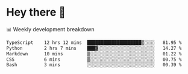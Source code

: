 # Hey there 👋

📊 Weekly development breakdown
<!--START_SECTION:waka-->

```txt
TypeScript    12 hrs 12 mins  ████████████████████▒░░░░   81.95 %
Python        2 hrs 7 mins    ███▓░░░░░░░░░░░░░░░░░░░░░   14.27 %
Markdown      10 mins         ▒░░░░░░░░░░░░░░░░░░░░░░░░   01.22 %
CSS           6 mins          ▒░░░░░░░░░░░░░░░░░░░░░░░░   00.75 %
Bash          3 mins          ░░░░░░░░░░░░░░░░░░░░░░░░░   00.39 %
```

<!--END_SECTION:waka-->
